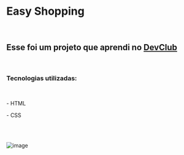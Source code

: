 <h1>Easy Shopping</h1>
<br>
<h2>Esse foi um projeto que aprendi no <a href="https://rodolfomori.com.br/devclub">DevClub</a></h2>
<br>
<h3>Tecnologias utilizadas:</h3>
<br>
<p>- HTML</p>
<p>- CSS</p>
<br>
<br>

![image](https://github.com/user-attachments/assets/f66becff-52b9-4e5b-824d-0bcdf8cce706)
